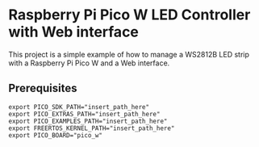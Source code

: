 # Raspberry Pi Pico W LED Controller with Web interface

This project is a simple example of how to manage a WS2812B LED strip with a Raspberry Pi Pico W and a Web interface.

## Prerequisites

```
export PICO_SDK_PATH="insert_path_here"
export PICO_EXTRAS_PATH="insert_path_here"
export PICO_EXAMPLES_PATH="insert_path_here"
export FREERTOS_KERNEL_PATH="insert_path_here"
export PICO_BOARD="pico_w"
```
